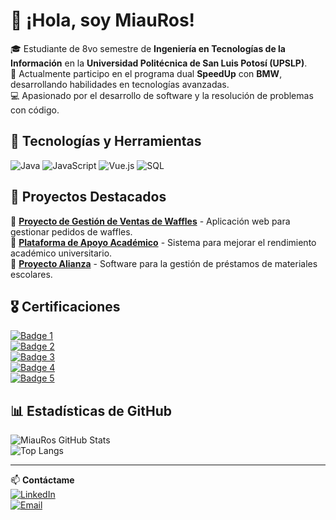 # 👋 ¡Hola, soy MiauRos!

🎓 Estudiante de 8vo semestre de **Ingeniería en Tecnologías de la Información** en la **Universidad Politécnica de San Luis Potosí (UPSLP)**.  
🚀 Actualmente participo en el programa dual **SpeedUp** con **BMW**, desarrollando habilidades en tecnologías avanzadas.  
💻 Apasionado por el desarrollo de software y la resolución de problemas con código.  

## 🚀 Tecnologías y Herramientas  
![Java](https://img.shields.io/badge/Java-%23ED8B00.svg?style=for-the-badge&logo=openjdk&logoColor=white)
![JavaScript](https://img.shields.io/badge/JavaScript-%23F7DF1E.svg?style=for-the-badge&logo=javascript&logoColor=black)
![Vue.js](https://img.shields.io/badge/Vue.js-%234FC08D.svg?style=for-the-badge&logo=vuedotjs&logoColor=white)
![SQL](https://img.shields.io/badge/SQL-%2300f.svg?style=for-the-badge&logo=mysql&logoColor=white)

## 📌 Proyectos Destacados  
🔹 [**Proyecto de Gestión de Ventas de Waffles**](#) - Aplicación web para gestionar pedidos de waffles.  
🔹 [**Plataforma de Apoyo Académico**](#) - Sistema para mejorar el rendimiento académico universitario.  
🔹 [**Proyecto Alianza**](#) - Software para la gestión de préstamos de materiales escolares.  

## 🎖️ Certificaciones  
[![Badge 1](https://images.credly.com/size/100x100/images/9a4de85e-df62-4d0f-84c7-3939f3e6c52f/b7b7781f-c6b0-444f-855a-da5cbe46ccf5.png)](https://www.credly.com/badges/b7b7781f-c6b0-444f-855a-da5cbe46ccf5/public_url)  
[![Badge 2](https://images.credly.com/size/100x100/images/4f2cf879-d004-46f4-aed4-0a28ca9f18b7/15753bcb-107d-4554-aac2-58b158fad646.png)](https://www.credly.com/badges/15753bcb-107d-4554-aac2-58b158fad646/public_url)  
[![Badge 3](https://images.credly.com/size/100x100/images/c7e4d34f-98e4-4c89-94f1-b764ff75c9e4/a752812d-294e-427e-99d5-30ffd66a33ad.png)](https://www.credly.com/badges/a752812d-294e-427e-99d5-30ffd66a33ad/public_url)  
[![Badge 4](https://images.credly.com/size/100x100/images/01b99297-0f76-4b4e-b59c-0ae60c855209/64f50f21-5907-446b-bb6e-9d0bd3622570.png)](https://www.credly.com/badges/64f50f21-5907-446b-bb6e-9d0bd3622570/public_url)  
[![Badge 5](https://images.credly.com/size/100x100/images/3dba2ea6-2152-417f-b88d-e5e541b5717d/3158f7f2-824f-4a42-a5fc-ca7509953cc5.png)](https://www.credly.com/badges/3158f7f2-824f-4a42-a5fc-ca7509953cc5/public_url)

## 📊 Estadísticas de GitHub  
![MiauRos GitHub Stats](https://github-readme-stats.vercel.app/api?username=MiauRos&show_icons=true&theme=radical)  
![Top Langs](https://github-readme-stats.vercel.app/api/top-langs/?username=MiauRos&layout=compact&theme=radical)

---

📫 **Contáctame**  
[![LinkedIn](https://img.shields.io/badge/LinkedIn-%230077B5.svg?style=for-the-badge&logo=linkedin&logoColor=white)](https://www.linkedin.com/in/mauricio-rosales-rodríguez-2600b823a)  
[![Email](https://img.shields.io/badge/Email-D14836.svg?style=for-the-badge&logo=gmail&logoColor=white)](mailto:rosales.c.mauricio@gmail.com)
